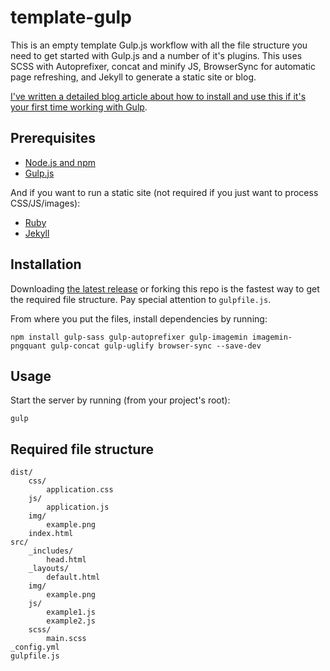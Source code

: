 # template-gulp
This is an empty template Gulp.js workflow with all the file structure you need to get started with Gulp.js and a number of it's plugins. This uses SCSS with Autoprefixer, concat and minify JS, BrowserSync for automatic page refreshing, and Jekyll to generate a static site or blog.

[I've written a detailed blog article about how to install and use this if it's your first time working with Gulp](http://blog.edada.ms/post/131510136177/getting-started-gulp-js).
    
## Prerequisites

- [Node.js and npm](http://nodejs.org)
- [Gulp.js](http://gulpjs.com)

And if you want to run a static site (not required if you just want to process CSS/JS/images):

- [Ruby](https://www.ruby-lang.org/en/documentation/installation/)
- [Jekyll](http://jekyllrb.com)

## Installation

Downloading [the latest release](https://github.com/edadams/template-gulp/releases) or forking this repo is the fastest way to get the required file structure. Pay special attention to `gulpfile.js`.

From where you put the files, install dependencies by running: 

    npm install gulp-sass gulp-autoprefixer gulp-imagemin imagemin-pngquant gulp-concat gulp-uglify browser-sync --save-dev 
    
## Usage

Start the server by running (from your project's root):

    gulp

## Required file structure

    dist/
        css/
            application.css
        js/
            application.js
        img/
            example.png
        index.html
    src/
        _includes/
            head.html
        _layouts/
            default.html
        img/
            example.png
        js/
            example1.js
            example2.js
        scss/
            main.scss
    _config.yml
    gulpfile.js
